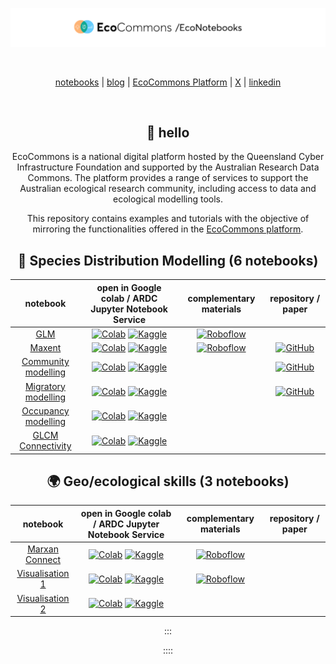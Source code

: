 <div align="center">
  <p>
    <a align="center" href="" target="_blank">
      <img
        width="850"
        src="https://github.com/EcoCommons-Australia-2024-2026/notebooks/raw/main/assets/notebooks_banner.png" alt="Banner"
      >
    </a>
  </p>
  <br>

[notebooks](https://github.com/EcoCommons-Australia-2024-2026/notebooks)
\|
[blog](https://ecocommons-australia-2024-2026.github.io/ec-notebook_site)
\| [EcoCommons Platform](https://www.ecocommons.org.au) \|
[X](https://twitter.com/EcoCommonsAus) \|
[linkedin](https://www.linkedin.com/company/ecocommons-australia/posts/?feedView=all)

<br>

## 🐢 hello

EcoCommons is a national digital platform hosted by the Queensland Cyber
Infrastructure Foundation and supported by the Australian Research Data
Commons. The platform provides a range of services to support the
Australian ecological research community, including access to data and
ecological modelling tools.

This repository contains examples and tutorials with the objective of
mirroring the functionalities offered in the [EcoCommons
platform](https://www.ecocommons.org.au/).

<!--- AUTOGENERATED-NOTEBOOKS-TABLE -->

<!---
   WARNING: DO NOT EDIT THIS TABLE MANUALLY. IT IS AUTOMATICALLY GENERATED.
   HEAD OVER TO CONTRIBUTING.MD FOR MORE DETAILS ON HOW TO MAKE CHANGES PROPERLY.
-->

## 🐨 Species Distribution Modelling (6 notebooks)

| **notebook** | **open in Google colab / ARDC Jupyter Notebook Service** | **complementary materials** | **repository / paper** |
|:----------------:|:----------------:|:----------------:|:----------------:|
| [GLM](https://github.com/EcoCommons-Australia-2024-2026/notebooks/blob/main/notebooks/) | [![Colab](https://colab.research.google.com/assets/colab-badge.svg)](https://colab.research.google.com/github/EcoCommons-Australia-2024-2026/notebooks/blob/main/notebooks/) [![Kaggle](https://kaggle.com/static/images/open-in-kaggle.svg)](https://kaggle.com/kernels/welcome?src=https://github.com/EcoCommons-Australia-2024-2026/notebooks/blob/main/notebooks/) | [![Roboflow](https://raw.githubusercontent.com/roboflow-ai/notebooks/main/assets/badges/roboflow-blogpost.svg)](https://ecocommons-australia-2024-2026.github.io/ec-notebook_site/glm.qmd) |  |
| [Maxent](https://github.com/EcoCommons-Australia-2024-2026/notebooks/blob/main/notebooks/) | [![Colab](https://colab.research.google.com/assets/colab-badge.svg)](https://colab.research.google.com/github/EcoCommons-Australia-2024-2026/notebooks/blob/main/notebooks/) [![Kaggle](https://kaggle.com/static/images/open-in-kaggle.svg)](https://kaggle.com/kernels/welcome?src=https://github.com/EcoCommons-Australia-2024-2026/notebooks/blob/main/notebooks/) | [![Roboflow](https://raw.githubusercontent.com/roboflow-ai/notebooks/main/assets/badges/roboflow-blogpost.svg)](https://ecocommons-australia-2024-2026.github.io/ec-notebook_site/maxent.qmd) | [![GitHub](https://badges.aleen42.com/src/github.svg)](https://github.com/ultralytics/ultralytics) |
| [Community modelling](https://github.com/EcoCommons-Australia-2024-2026/notebooks/blob/main/notebooks/) | [![Colab](https://colab.research.google.com/assets/colab-badge.svg)](https://colab.research.google.com/github/EcoCommons-Australia-2024-2026/notebooks/blob/main/notebooks/) [![Kaggle](https://kaggle.com/static/images/open-in-kaggle.svg)](https://kaggle.com/kernels/welcome?src=https://github.com/EcoCommons-Australia-2024-2026/notebooks/blob/main/notebooks/) |  | [![GitHub](https://badges.aleen42.com/src/github.svg)](https://github.com/ultralytics/ultralytics) |
| [Migratory modelling](https://github.com/EcoCommons-Australia-2024-2026/notebooks/blob/main/notebooks/) | [![Colab](https://colab.research.google.com/assets/colab-badge.svg)](https://colab.research.google.com/github/EcoCommons-Australia-2024-2026/notebooks/blob/main/notebooks/) [![Kaggle](https://kaggle.com/static/images/open-in-kaggle.svg)](https://kaggle.com/kernels/welcome?src=https://github.com/EcoCommons-Australia-2024-2026/notebooks/blob/main/notebooks/) |  | [![GitHub](https://badges.aleen42.com/src/github.svg)](https://github.com/roboflow/sports) |
| [Occupancy modelling](https://github.com/EcoCommons-Australia-2024-2026/notebooks/blob/main/notebooks/) | [![Colab](https://colab.research.google.com/assets/colab-badge.svg)](https://colab.research.google.com/github/EcoCommons-Australia-2024-2026/notebooks/blob/main/notebooks/) [![Kaggle](https://kaggle.com/static/images/open-in-kaggle.svg)](https://kaggle.com/kernels/welcome?src=https://github.com/EcoCommons-Australia-2024-2026/notebooks/blob/main/notebooks/) |  |  |
| [GLCM Connectivity](https://github.com/EcoCommons-Australia-2024-2026/notebooks/blob/main/notebooks/) | [![Colab](https://colab.research.google.com/assets/colab-badge.svg)](https://colab.research.google.com/github/EcoCommons-Australia-2024-2026/notebooks/blob/main/notebooks/) [![Kaggle](https://kaggle.com/static/images/open-in-kaggle.svg)](https://kaggle.com/kernels/welcome?src=https://github.com/EcoCommons-Australia-2024-2026/notebooks/blob/main/notebooks/) |  |  |

## 🌍 Geo/ecological skills (3 notebooks)

| **notebook** | **open in Google colab / ARDC Jupyter Notebook Service** | **complementary materials** | **repository / paper** |
|:----------------:|:----------------:|:----------------:|:----------------:|
| [Marxan Connect](https://github.com/EcoCommons-Australia-2024-2026/notebooks/blob/main/notebooks/) | [![Colab](https://colab.research.google.com/assets/colab-badge.svg)](https://colab.research.google.com/github/EcoCommons-Australia-2024-2026/notebooks/blob/main/notebooks/) [![Kaggle](https://kaggle.com/static/images/open-in-kaggle.svg)](https://kaggle.com/kernels/welcome?src=https://github.com/EcoCommons-Australia-2024-2026/notebooks/blob/main/notebooks/) | [![Roboflow](https://raw.githubusercontent.com/roboflow-ai/notebooks/main/assets/badges/roboflow-blogpost.svg)](https://ecocommons-australia-2024-2026.github.io/ec-notebook_site/sp/ecocommons-marxan-integration-poc.html) |  |
| [Visualisation 1](https://github.com/EcoCommons-Australia-2024-2026/notebooks/blob/main/notebooks/) | [![Colab](https://colab.research.google.com/assets/colab-badge.svg)](https://colab.research.google.com/github/EcoCommons-Australia-2024-2026/notebooks/blob/main/notebooks/) [![Kaggle](https://kaggle.com/static/images/open-in-kaggle.svg)](https://kaggle.com/kernels/welcome?src=https://github.com/EcoCommons-Australia-2024-2026/notebooks/blob/main/notebooks/) | [![Roboflow](https://raw.githubusercontent.com/roboflow-ai/notebooks/main/assets/badges/roboflow-blogpost.svg)](https://ecocommons-australia-2024-2026.github.io/ec-notebook_site/visual1.qmd) |  |
| [Visualisation 2](https://github.com/EcoCommons-Australia-2024-2026/notebooks/blob/main/notebooks/) | [![Colab](https://colab.research.google.com/assets/colab-badge.svg)](https://colab.research.google.com/github/EcoCommons-Australia-2024-2026/notebooks/blob/main/notebooks/) [![Kaggle](https://kaggle.com/static/images/open-in-kaggle.svg)](https://kaggle.com/kernels/welcome?src=https://github.com/EcoCommons-Australia-2024-2026/notebooks/blob/main/notebooks/) |  |  |

<!--- AUTOGENERATED-NOTEBOOKS-TABLE -->
:::

::::

